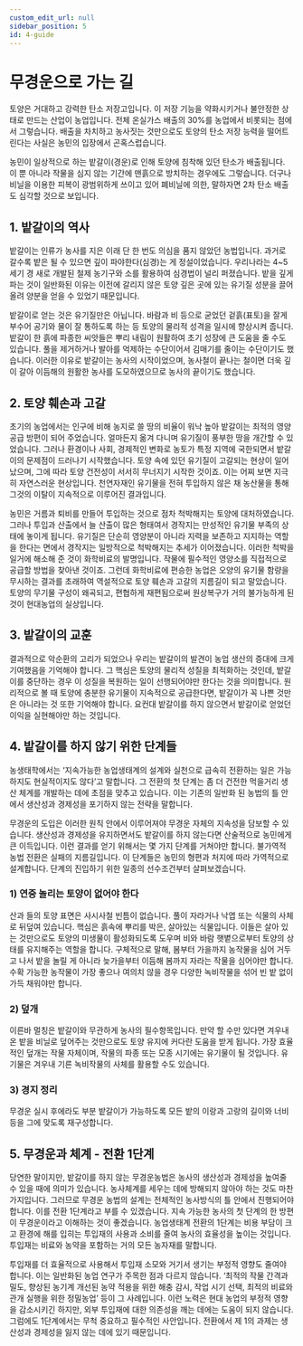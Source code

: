 ```yaml
---
custom_edit_url: null
sidebar_position: 5
id: 4-guide
---
```


# 무경운으로 가는 길

 토양은 거대하고 강력한 탄소 저장고입니다. 이 저장 기능을 약화시키거나 불안정한 상태로 만드는 산업이 농업입니다. 전체 온실가스 배출의 30%를 농업에서 비롯되는 점에서 그렇습니다. 배출을 차치하고 농사짓는 것만으로도 토양의 탄소 저장 능력을 떨어트린다는 사실은 농민의 입장에서 곤혹스럽습니다. 

 농민이 일상적으로 하는 밭갈이(경운)로 인해 토양에 침착해 있던 탄소가 배출됩니다. 이 뿐 아니라 작물을 심지 않는 기간에 맨흙으로 방치하는 경우에도 그렇습니다. 더구나 비닐을 이용한 피복이 광범위하게 쓰이고 있어 폐비닐에 의한, 말하자면 2차 탄소 배출도 심각할 것으로 보입니다.

## 1. 밭갈이의 역사

 밭갈이는 인류가 농사를 지은 이래 단 한 번도 의심을 품지 않았던 농법입니다. 과거로 갈수록 밭은 될 수 있으면 깊이 파야한다(심경)는 게 정설이었습니다. 우리나라는 4~5세기 경 새로 개발된 철제 농기구와 소를 활용하여 심경법이 널리 퍼졌습니다. 밭을 깊게 파는 것이 일반화된 이유는 이전에 갈리지 않은 토양 깊은 곳에 있는 유기질 성분을 끌어올려 양분을 얻을 수 있었기 때문입니다. 

 밭갈이로 얻는 것은 유기질만은 아닙니다. 바람과 비 등으로 굳었던 겉흙(표토)을 잘게 부수어 공기와 물이 잘 통하도록 하는 등 토양의 물리적 성격을 일시에 향상시켜 줍니다. 밭갈이 한 흙에 파종한 씨앗들은 뿌리 내림이 원활하여 초기 성장에 큰 도움을 줄 수도 있습니다. 풀을 제거하거나 발아를 억제하는 수단이어서 김매기를 줄이는 수단이기도 했습니다. 이러한 이유로 밭갈이는 농사의 시작이었으며, 농사철이 끝나는 철이면 더욱 깊이 갈아 이듬해의 원활한 농사를 도모하였으므로 농사의 끝이기도 했습니다.

## 2. 토양 훼손과 고갈

 초기의 농업에서는 인구에 비해 농지로 쓸 땅의 비율이 워낙 높아 밭갈이는 최적의 영양 공급 방편이 되어 주었습니다. 얼마든지 옮겨 다니며 유기질이 풍부한 땅을 개간할 수 있었습니다. 그러나 환경이나 사회, 경제적인 변화로 농토가 특정 지역에 국한되면서 밭갈이의 문제점이 드러나기 시작했습니다. 토양 속에 있던 유기질이 고갈되는 현상이 일어났으며, 그에 따라 토양 건전성이 서서히 무너지기 시작한 것이죠. 이는 어찌 보면 지극히 자연스러운 현상입니다. 천연자재인 유기물을 전혀 투입하지 않은 채 농산물을 통해 그것의 이탈이 지속적으로 이루어진 결과입니다.

 농민은 거름과 퇴비를 만들어 투입하는 것으로 점차 척박해지는 토양에 대처하였습니다. 그러나 투입과 산출에서 늘 산출이 많은 형태여서 경작지는 만성적인 유기물 부족의 상태에 놓이게 됩니다. 유기질은 단순히 영양분이 아니라 지력을 보존하고 지지하는 역할을 한다는 면에서 경작지는 일방적으로 척박해지는 추세가 이어졌습니다.
 이러한 척박을 일거에 해소해 준 것이 화학비료의 발명입니다. 작물에 필수적인 영양소를 직접적으로 공급할 방법을 찾아낸 것이죠. 그런데 화학비료에 편승한 농업은 오양의 유기물 함량을 무시하는 결과를 초래하여 역설적으로 토양 훼손과 고갈의 지름길이 되고 말았습니다. 토양의 무기물 구성이 왜곡되고, 편협하게 재편됨으로써 원상복구가 거의 불가능하게 된 것이 현대농업의 실상입니다.

## 3. 밭갈이의 교훈

 결과적으로 악순환의 고리가 되었으나 우리는 밭갈이의 발견이 농업 생산의 증대에 크게 기여했음을 기억해야 합니다. 그 핵심은 토양의 물리적 성질을 최적화하는 것인데, 밭갈이를 중단하는 경우 이 성질을 복원하는 일이 선행되어야만 한다는 것을 의미합니다. 원리적으로 볼 때 토양에 충분한 유기물이 지속적으로 공급한다면, 밭갈이가 꼭 나쁜 것만은 아니라는 것 또한 기억해야 합니다. 요컨대 밭갈이를 하지 않으면서 밭갈이로 얻었던 이익을 실현해야만 하는 것입니다.

## 4. 밭갈이를 하지 않기 위한 단계들

 농생태학에서는 ‘지속가능한 농업생태계의 설계와 실천으로 급속히 전환하는 일은 가능하지도 현실적이지도 않다’고 말합니다. 그 전환의 첫 단계는 좀 더 건전한 먹을거리 생산 체계를 개발하는 데에 초점을 맞추고 있습니다. 이는 기존의 일반화 된 농법의 틀 안에서 생산성과 경제성을 포기하지 않는 전략을 말합니다.

 무경운의 도입은 이러한 원칙 안에서 이루어져야 무경운 자체의 지속성을 담보할 수 있습니다. 생산성과 경제성을 유지하면서도 밭갈이를 하지 않는다면 산술적으로 농민에게 큰 이득입니다. 이런 결과를 얻기 위해서는 몇 가지 단계를 거쳐야만 합니다. 불가역적 농법 전환은 실패의 지름길입니다. 이 단계들은 농민의 형편과 처지에 따라 가역적으로 설계합니다. 단계의 진입하기 위한 일종의 선수조건부터 살펴보겠습니다.

### 1) 연중 놀리는 토양이 없어야 한다
산과 들의 토양 표면은 사시사철 빈틈이 없습니다. 풀이 자라거나 낙엽 또는 식물의 사체로 뒤덮여 있습니다. 핵심은 흙속에 뿌리를 박은, 살아있는 식물입니다. 이들은 살아 있는 것만으로도 토양의 미생물이 활성화되도록 도우며 비와 바람 햇볕으로부터 토양의 상태를 유지해주는 역할을 합니다. 구체적으로 말해, 봄부터 가을까지 농작물을 심어 거두고 나서 밭을 놀릴 게 아니라 늦가을부터 이듬해 봄까지 자라는 작물을 심어야만 합니다. 수확 가능한 농작물이 가장 좋으나 여의치 않을 경우 다양한 녹비작물을 섞어 빈 밭 없이 가득 채워야만 합니다.

### 2) 덮개
이른바 멀칭은 밭갈이와 무관하게 농사의 필수항목입니다. 만약 할 수만 있다면 겨우내 온 밭을 비닐로 덮어주는 것만으로도 토양 유지에 커다란 도움을 받게 됩니다. 가장 효율적인 덮개는 작물 자체이며, 작물의 파종 또는 모종 시기에는 유기물이 될 것입니다. 유기물은 겨우내 기른 녹비작물의 사체를 활용할 수도 있습니다.

### 3) 경지 정리
무경운 실시 후에라도 부분 밭갈이가 가능하도록 모든 밭의 이랑과 고랑의 길이와 너비 등을 그에 맞도록 재구성합니다.
       
## 5. 무경운과 체계 - 전환 1단계

 당연한 말이지만, 밭갈이를 하지 않는 무경운농법은 농사의 생산성과 경제성을 높여줄 수 있을 때에 의미가 있습니다. 농사체계를 세우는 데에 방해되지 않아야 하는 것도 마찬가지입니다. 그러므로 무경운 농법의 설계는 전체적인 농사방식의 틀 안에서 진행되어야 합니다. 이를 전환 1단계라고 부를 수 있겠습니다. 지속 가능한 농사의 첫 단계의 한 방편이 무경운이라고 이해하는 것이 좋겠습니다. 농업생태계 전환의 1단계는 비용 부담이 크고 환경에 해를 입히는 투입재의 사용과 소비를 줄여 농사의 효율성을 높이는 것입니다. 투입재는 비료와 농약을 포함하는 거의 모든 농자재를 말합니다. 

 투입재를 더 효율적으로 사용해서 투입재 소모와 거기서 생기는 부정적 영향도 줄여야 합니다. 이는 일반화된 농업 연구가 주목한 점과 다르지 않습니다. ‘최적의 작물 간격과 밀도, 향상된 농기계 개선된 농약 적용을 위한 해충 감시, 작업 시기 선택, 최적의 비료와 관개 실행을 위한 정밀농업’ 등이 그 사례입니다. 이런 노력은 현대 농업의 부정적 영향을 감소시키긴 하지만, 외부 투입재에 대한 의존성을 깨는 데에는 도움이 되지 않습니다. 그럼에도 1단계에서는 무척 중요하고 필수적인 사안입니다. 전환에서 제 1의 과제는 생산성과 경제성을 잃지 않는 데에 있기 때문입니다.